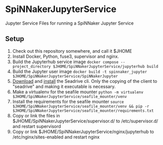 # SpiNNakerJupyterService
Jupyter Service Files for running a SpiNNaker Jupyter Service

## Setup

1. Check out this repository somewhere, and call it $JHOME
2. Install Docker, Python, fuse3, supervisor and nginx.
3. Build the Jupyterhub service image
    ``` docker compose --project_directory $JHOME/SpiNNakerJupyterService/jupyterhub build ```
4. Build the Jupyter user image
    ``` docker build -t spinnaker_jupyter $JHOME/SpiNNakerJupyterService/SpiNNakerJupyter ```
5. [Download](https://s3.eu-central-1.amazonaws.com/download.seadrive.org/SeaDrive-cli-x86_64-3.0.13.AppImage) and [install](https://help.seafile.com/drive_client/drive_client_for_linux/#running-seadrive-without-gui) the Seadrive cli.  Only the copying of the client to "seadrive" and making it executable is necessary.
6. Make a virtualenv for the seafile mounter
    ``` python -m virtualenv $JHOME/SpiNNakerJupyterService/seafile_mounter/venv ```
7. Install the requirements for the seafile mounter
    ``` source $JHOME/SpiNNakerJupyterService/seafile_mounter/venv && pip -r $JHOME/SpiNNakerJupyterService/seafile_mounter/requirements.txt ```
8. Copy or link the files in $JHOME/SpiNNakerJupyterService/supervisor.d/ to /etc/supervisor.d/ and restart supervisord
9. Copy or link $JHOME/SpiNNakerJupyterService/nginx/jupyterhub to /etc/nginx/sites-enabled and restart nginx
